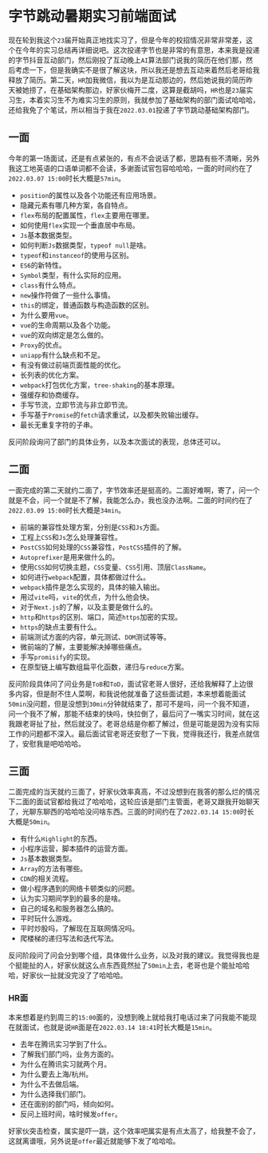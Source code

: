 # 字节跳动暑期实习前端面试
现在轮到我这个`23`届开始真正地找实习了，但是今年的校招情况非常非常差，这个在今年的实习总结再详细说吧。这次投递字节也是非常的有意思，本来我是投递的字节抖音互动部门，然后刚投了互动晚上`AI`算法部门说我的简历在他们那，然后考虑一下，但是我确实不是很了解这块，所以我还是想去互动来着然后老哥给我释放了简历。第二天，`HR`加我微信，我以为是互动那边的，然后她说我的简历昨天被她捞了，在基础架构那边，好家伙梅开二度，这算是截胡吗，`HR`也是`23`届实习生，本着实习生不为难实习生的原则，我就参加了基础架构的部门面试哈哈哈，还给我免了个笔试，所以相当于我在`2022.03.01`投递了字节跳动基础架构部门。

## 一面
今年的第一场面试，还是有点紧张的，有点不会说话了都，思路有些不清晰，另外我这工地英语的口语单词都不会读，多谢面试官包容哈哈哈，一面的时间约在了`2022.03.07 15:00`时长大概是`57min`。
* `position`的属性以及各个功能还有应用场景。
* 隐藏元素有哪几种方案，各自特点。
* `flex`布局的配置属性，`flex`主要用在哪里。
* 如何使用`flex`实现一个垂直居中布局。
* `Js`基本数据类型。
* 如何判断`Js`数据类型，`typeof null`是啥。
* `typeof`和`instanceof`的使用与区别。
* `ES6`的新特性。
* `Symbol`类型，有什么实际的应用。
* `class`有什么特点。
* `new`操作符做了一些什么事情。
* `this`的绑定，普通函数与构造函数的区别。
* 为什么要用`vue`。
* `vue`的生命周期以及各个功能。
* `vue`的双向绑定是怎么做的。
* `Proxy`的优点。
* `uniapp`有什么缺点和不足。
* 有没有做过前端页面性能的优化。
* 长列表的优化方案。
* `webpack`打包优化方案，`tree-shaking`的基本原理。
* 强缓存和协商缓存。
* 手写节流，立即节流与非立即节流。
* 手写基于`Promise`的`fetch`请求重试，以及都失败输出缓存。
* 最长无重复字符的子串。

反问阶段询问了部门的具体业务，以及本次面试的表现，总体还可以。

## 二面
一面完成的第二天就约二面了，字节效率还是挺高的。二面好难啊，寄了，问一个就是不会，问一个就是不了解，我能怎么办，我也没办法啊。二面的时间约在了`2022.03.09 15:00`时长大概是`34min`。

* 前端的兼容性处理方案，分别是`CSS`和`Js`方面。
* 工程上`CSS`和`Js`怎么处理兼容性。
* `PostCSS`如何处理的`CSS`兼容性，`PostCSS`插件的了解。
* `Autoprefixer`是用来做什么的。
* 使用`CSS`如何切换主题，`CSS`变量、`CSS`引用、顶层`ClassName`。
* 如何进行`webpack`配置，具体都做过什么。
* `webpack`插件是怎么实现的，具体的输入输出。
* 用过`vite`吗，`vite`的优点，为什么他会快。
* 对于`Next.js`的了解，以及主要是做什么的。
* `http`和`https`的区别、端口，简述`https`加密的实现。
* `https`的缺点主要有什么。
* 前端测试方面的内容，单元测试、`DOM`测试等等。
* 微前端的了解，主要能解决掉哪些痛点。
* 手写`promisify`的实现。
* 在原型链上编写数组扁平化函数，递归与`reduce`方案。

反问阶段具体问了问业务是`ToB`和`ToD`，面试官老哥人很好，还给我解释了上边很多内容，但是耐不住人菜啊，和我说他就准备了这些面试题，本来想着能面试`50min`没问题，但是没想到`30min`分钟就结束了，那可不是吗，问一个我不知道，问一个我不了解，那能不结束的快吗，快拉倒了，最后问了一嘴实习时间，就在这我跟老哥扯了扯，然后就没了。老哥总结是你都了解过，但是可能是因为没有实际工作的问题都不深入。最后面试官老哥还安慰了一下我，觉得我还行，我差点就信了，安慰我是吧哈哈哈。

## 三面
二面完成的当天就约三面了，好家伙效率真高，不过没想到在我答的那么烂的情况下二面的面试官都给我过了哈哈哈，这轮应该是部门主管面，老哥又跟我开始聊天了，光聊东聊西的哈哈哈没问啥东西。三面的时间约在了`2022.03.14 15:00`时长大概是`50min`。

* 有什么`Highlight`的东西。
* 小程序运营，脚本插件的运营方面。
* `Js`基本数据类型。
* `Array`的方法有哪些。
* `CDN`的相关流程。
* 做小程序遇到的网络卡顿类似的问题。
* 认为实习期间学到的最多的是啥。
* 自己的域名和服务器怎么搞的。
* 平时玩什么游戏。
* 平时炒股吗，了解现在互联网情况吗。
* 爬楼梯的递归写法和迭代写法。

反问阶段问了问会分到哪个组，具体做什么业务，以及对我的建议。我觉得我也是个挺能扯的人，好家伙就这么点东西竟然扯了`50min`上去，老哥也是个能扯哈哈哈，好家伙一扯就没完没了了哈哈哈。

### HR面
本来想着是约到周三的`15:00`面的，没想到晚上就给我打电话过来了问我能不能现在就面试，也就是说`HR`面是在`2022.03.14 18:41`时长大概是`15min`。

* 去年在腾讯实习学到了什么。
* 了解我们部门吗，业务方面的。
* 为什么在腾讯实习就两个月。
* 为什么要去上海/杭州。
* 为什么不去做后端。
* 为什么选择我们部门。
* 还在面别的部门吗，倾向如何。
* 反问上班时间，啥时候发`offer`。

好家伙突击检查，属实是吓一跳，这个效率吧属实是有点太高了，给我整不会了，这就离谱哦，另外说是`offer`最近就能够下发了哈哈哈。

